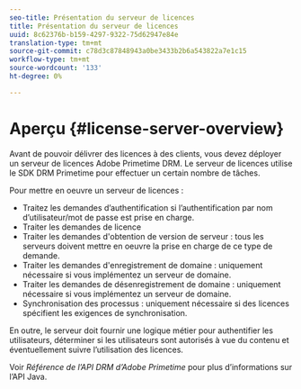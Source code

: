 ```yaml
---
seo-title: Présentation du serveur de licences
title: Présentation du serveur de licences
uuid: 8c62376b-b159-4297-9322-75d62947e84e
translation-type: tm+mt
source-git-commit: c78d3c87848943a0be3433b2b6a543822a7e1c15
workflow-type: tm+mt
source-wordcount: '133'
ht-degree: 0%

---
```



# Aperçu {#license-server-overview}

Avant de pouvoir délivrer des licences à des clients, vous devez déployer un serveur de licences Adobe Primetime DRM. Le serveur de licences utilise le SDK DRM Primetime pour effectuer un certain nombre de tâches.

Pour mettre en oeuvre un serveur de licences :

* Traitez les demandes d’authentification si l’authentification par nom d’utilisateur/mot de passe est prise en charge.
* Traiter les demandes de licence
* Traiter les demandes d&#39;obtention de version de serveur : tous les serveurs doivent mettre en oeuvre la prise en charge de ce type de demande.
* Traiter les demandes d&#39;enregistrement de domaine : uniquement nécessaire si vous implémentez un serveur de domaine.
* Traiter les demandes de désenregistrement de domaine : uniquement nécessaire si vous implémentez un serveur de domaine.
* Synchronisation des processus : uniquement nécessaire si des licences spécifient les exigences de synchronisation.

En outre, le serveur doit fournir une logique métier pour authentifier les utilisateurs, déterminer si les utilisateurs sont autorisés à vue du contenu et éventuellement suivre l’utilisation des licences.

Voir *Référence de l’API DRM d’Adobe Primetime* pour plus d’informations sur l’API Java.
